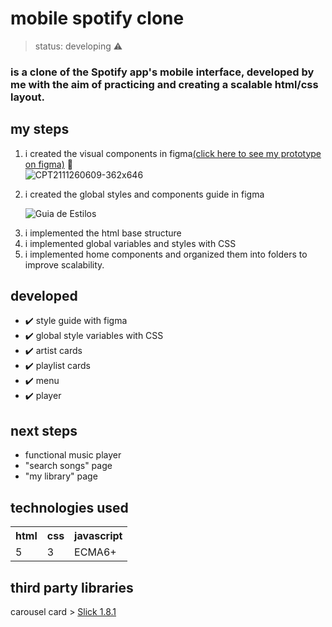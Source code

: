 <h1> mobile spotify clone </h1>

>status: developing ⚠️

### is a clone of the Spotify app's mobile interface, developed by me with the aim of practicing and creating a scalable html/css layout.

## my steps

1) i created the visual components in figma<a href="https://www.figma.com/file/8CxFLmBPxnZNdC7KzgdGy2/Spotify---Carlos-Gizbert?node-id=0%3A1" target="_blank">(click here to see my prototype on figma)</a> 🔗<br> 
![CPT2111260609-362x646](https://user-images.githubusercontent.com/48734715/143555877-baabb536-95a1-46eb-ac60-4d25e9ef83f9.gif) <p>
2) i created the global styles and components guide in figma <p>
![Guia de Estilos](https://user-images.githubusercontent.com/48734715/143555644-77a23b00-8bea-44f4-9f22-694dc3f0b4ba.jpg) <p>
3) i implemented the html base structure
4) i implemented global variables and styles with CSS
5) i implemented home components and organized them into folders to improve scalability.

## developed
* ✔️ style guide with figma
* ✔️ global style variables with CSS
* ✔️ artist cards
* ✔️ playlist cards
* ✔️ menu
* ✔️ player



## next steps
* functional music player
* "search songs" page
* "my library" page


## technologies used
<table>
   <tr>
     <th>
     html
     </th>
     <th>
     css
     </th>
     <th>
     javascript
     </th>
   </tr>
   <tr>
     <td>5</td>
     <td>3</td>
     <td>ECMA6+</td>
   </tr>
</table>

## third party libraries
carousel card > <a href="https://kenwheeler.github.io/slick/" about="_blank">Slick 1.8.1</a>
